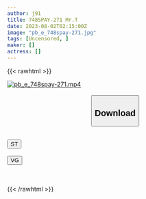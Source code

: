 ```yaml
---
author: j91
title: 748SPAY-271 Mr.T
date: 2023-08-02T02:15:00Z
image: "pb_e_748spay-271.jpg"
tags: [Uncensored, ]
maker: []
actress: []
---
```



{{< rawhtml >}}

<div class="video" data-videoid="YGWkYq12BLTvm06">
    <a href="javascript:;">
        <img src="https://my.j91.asia/posts/pb_e_748spay-271/pb_e_748spay-271.jpg" width="WIDTH" height="HEIGHT" alt="pb_e_748spay-271.mp4" loading="lazy">
    </a>
</div>

<script type="text/javascript" src="https://j91.asia/asset/on-demand-st.js"></script>

<br>
  <link rel="stylesheet" href="https://j91.asia/asset/bs5.css">
  
  <center>
  <button class="btn btn-primary" type="button" data-bs-toggle="collapse" data-bs-target=".multi-collapse" aria-expanded="false" aria-controls="multiCollapseExample1 multiCollapseExample2"><h2>Download</h2></button></center>
</p>
<div class="row">
  <div class="col">
    <div class="collapse multi-collapse" id="multiCollapseExample1">
      <div class="card card-body">
	      	      <br>
<div class="buttons">  
<a href="https://streamtape.to/v/YGWkYq12BLTvm06"><button class="btn-hover color-3"><i class="fa fa-download"></i> ST</button></a></div>
    </div>
  </div>
</div>
  <div class="col">
    <div class="collapse multi-collapse" id="multiCollapseExample2">
      <div class="card card-body">
	      <br>
<div class="buttons">
    <a href="https://vgembed.com/v/VqbX53LPBzxQzpl"><button class="btn-hover color-9"><i class="fa fa-download"></i> VG</button></a></div>
<br><br>
      </div>
    </div>
  </div>
</div>

{{< /rawhtml >}}